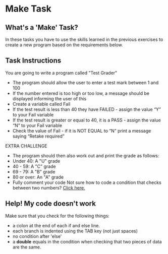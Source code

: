# Make Task

## What's a 'Make' Task?

In these tasks you have to use the skills learned in the previous exercises to create a new program based on the requirements below.

## Task Instructions

You are going to write a program called "Test Grader"

- The program should allow the user to enter a test mark between 1 and 100
- If the number entered is too high or too low, a message should be displayed informing the user of this
- Create a variable called Fail
- If the test result is less than 40 they have FAILED - assign the value “Y” to your Fail variable
- If the test result is greater or equal to 40, it is a PASS - assign the value “N” to your Fail variable
- Check the value of Fail - if it is NOT EQUAL to “N” print a message saying “Retake required”

EXTRA CHALLENGE
- The program should then also work out and print the grade as follows:
- Under 40: A "U" grade
- 40 - 59: A "C" grade
- 69 - 79: A "B" grade
- 80 or over: An "A" grade
- Fully comment your code
Not sure how to code a condition that checks between two numbers? [Click here.](https://www.tutorialkart.com/python/python-range/python-if-in-range/)

## Help! My code doesn't work
Make sure that you check for the following things:

- a colon at the end of each if and else line.
- each branch is indented using the TAB key (not just spaces)
- no condition after 'else'
- a **double** equals in the condition when checking that two pieces of data are the same.
